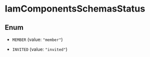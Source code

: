 

# IamComponentsSchemasStatus

## Enum


* `MEMBER` (value: `"member"`)

* `INVITED` (value: `"invited"`)



